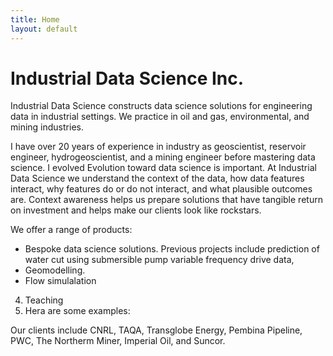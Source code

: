 ```yaml
---
title: Home
layout: default
---
```


# Industrial Data Science Inc.

Industrial Data Science constructs data science solutions for engineering data in industrial settings. We practice in oil and gas, environmental, and mining industries.

I have over 20 years of experience in industry as geoscientist, reservoir engineer, hydrogeoscientist, and a mining engineer before mastering data science. I evolved Evolution toward data science is important. At Industrial Data Science we understand the context of the data, how data features interact, why features do or do not interact, and what plausible outcomes are. Context awareness helps us prepare solutions that have tangible return on investment and helps make our clients look like rockstars.

We offer a range of products:

- Bespoke data science solutions. Previous projects include prediction of water cut using submersible pump variable frequency drive data, 
- Geomodelling. 
- Flow simulalation 
4. Teaching
5. Hera are some examples:



Our clients include CNRL, TAQA, Transglobe Energy, Pembina Pipeline, PWC, The Northerm Miner, Imperial Oil, and Suncor.
